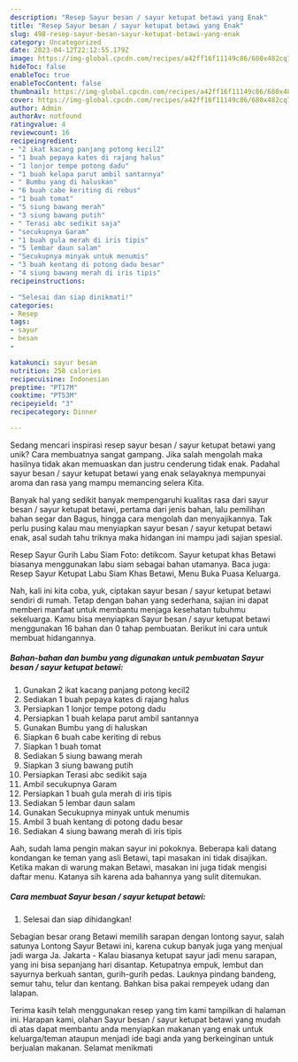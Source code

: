 ```yaml
---
description: "Resep Sayur besan / sayur ketupat betawi yang Enak"
title: "Resep Sayur besan / sayur ketupat betawi yang Enak"
slug: 498-resep-sayur-besan-sayur-ketupat-betawi-yang-enak
category: Uncategorized
date: 2023-04-12T22:12:55.179Z
image: https://img-global.cpcdn.com/recipes/a42ff16f11149c86/680x482cq70/sayur-besan-sayur-ketupat-betawi-foto-resep-utama.jpg
hideToc: false
enableToc: true
enableTocContent: false
thumbnail: https://img-global.cpcdn.com/recipes/a42ff16f11149c86/680x482cq70/sayur-besan-sayur-ketupat-betawi-foto-resep-utama.jpg
cover: https://img-global.cpcdn.com/recipes/a42ff16f11149c86/680x482cq70/sayur-besan-sayur-ketupat-betawi-foto-resep-utama.jpg
author: Admin
authorAv: notfound
ratingvalue: 4
reviewcount: 16
recipeingredient:
- "2 ikat kacang panjang potong kecil2"
- "1 buah pepaya kates di rajang halus"
- "1 lonjor tempe potong dadu"
- "1 buah kelapa parut ambil santannya"
- " Bumbu yang di haluskan"
- "6 buah cabe keriting di rebus"
- "1 buah tomat"
- "5 siung bawang merah"
- "3 siung bawang putih"
- " Terasi abc sedikit saja"
- "secukupnya Garam"
- "1 buah gula merah di iris tipis"
- "5 lembar daun salam"
- "Secukupnya minyak untuk menumis"
- "3 buah kentang di potong dadu besar"
- "4 siung bawang merah di iris tipis"
recipeinstructions:

- "Selesai dan siap dinikmati!"
categories:
- Resep
tags:
- sayur
- besan
- 

katakunci: sayur besan  
nutrition: 258 calories
recipecuisine: Indonesian
preptime: "PT17M"
cooktime: "PT53M"
recipeyield: "3"
recipecategory: Dinner

---
```





Sedang mencari inspirasi resep sayur besan / sayur ketupat betawi yang unik? Cara membuatnya sangat gampang. Jika salah mengolah maka hasilnya tidak akan memuaskan dan justru cenderung tidak enak. Padahal sayur besan / sayur ketupat betawi yang enak selayaknya mempunyai aroma dan rasa yang mampu memancing selera Kita.





Banyak hal yang sedikit banyak mempengaruhi kualitas rasa dari sayur besan / sayur ketupat betawi, pertama dari jenis bahan, lalu pemilihan bahan segar dan Bagus, hingga cara mengolah dan menyajikannya. Tak perlu pusing kalau mau menyiapkan sayur besan / sayur ketupat betawi enak,      asal sudah tahu triknya maka hidangan ini mampu jadi sajian spesial.














Resep Sayur Gurih Labu Siam Foto: detikcom. Sayur ketupat khas Betawi biasanya menggunakan labu siam sebagai bahan utamanya. Baca juga: Resep Sayur Ketupat Labu Siam Khas Betawi, Menu Buka Puasa Keluarga.






Nah, kali ini kita coba, yuk, ciptakan sayur besan / sayur ketupat betawi sendiri di rumah. Tetap dengan bahan yang sederhana, sajian ini dapat memberi manfaat untuk membantu menjaga kesehatan tubuhmu sekeluarga. Kamu bisa menyiapkan Sayur besan / sayur ketupat betawi menggunakan 16 bahan dan 0 tahap pembuatan. Berikut ini cara untuk membuat hidangannya.

<!--inarticleads1-->

##### Bahan-bahan dan bumbu yang digunakan untuk pembuatan Sayur besan / sayur ketupat betawi:

1. Gunakan 2 ikat kacang panjang potong kecil2
1. Sediakan 1 buah pepaya kates di rajang halus
1. Persiapkan 1 lonjor tempe potong dadu
1. Persiapkan 1 buah kelapa parut ambil santannya
1. Gunakan  Bumbu yang di haluskan
1. Siapkan 6 buah cabe keriting di rebus
1. Siapkan 1 buah tomat
1. Sediakan 5 siung bawang merah
1. Siapkan 3 siung bawang putih
1. Persiapkan  Terasi abc sedikit saja
1. Ambil secukupnya Garam
1. Persiapkan 1 buah gula merah di iris tipis
1. Sediakan 5 lembar daun salam
1. Gunakan Secukupnya minyak untuk menumis
1. Ambil 3 buah kentang di potong dadu besar
1. Sediakan 4 siung bawang merah di iris tipis


Aah, sudah lama pengin makan sayur ini pokoknya. Beberapa kali datang kondangan ke teman yang asli Betawi, tapi masakan ini tidak disajikan. Ketika makan di warung makan Betawi, masakan ini juga tidak mengisi daftar menu. Katanya sih karena ada bahannya yang sulit ditemukan. 

<!--inarticleads2-->

##### Cara membuat Sayur besan / sayur ketupat betawi:


1. Selesai dan siap dihidangkan!

Sebagian besar orang Betawi memilih sarapan dengan lontong sayur, salah satunya Lontong Sayur Betawi ini, karena cukup banyak juga yang menjual jadi warga Ja. Jakarta - Kalau biasanya ketupat sayur jadi menu sarapan, yang ini bisa sepanjang hari disantap. Ketupatnya empuk, lembut dan sayurnya berkuah santan, gurih-gurih pedas. Lauknya pindang bandeng, semur tahu, telur dan kentang. Bahkan bisa pakai rempeyek udang dan lalapan. 

Terima kasih telah menggunakan resep yang tim kami tampilkan di halaman ini. Harapan kami, olahan Sayur besan / sayur ketupat betawi yang mudah di atas dapat membantu anda menyiapkan makanan yang enak untuk keluarga/teman ataupun menjadi ide bagi anda yang berkeinginan untuk berjualan makanan. Selamat menikmati
